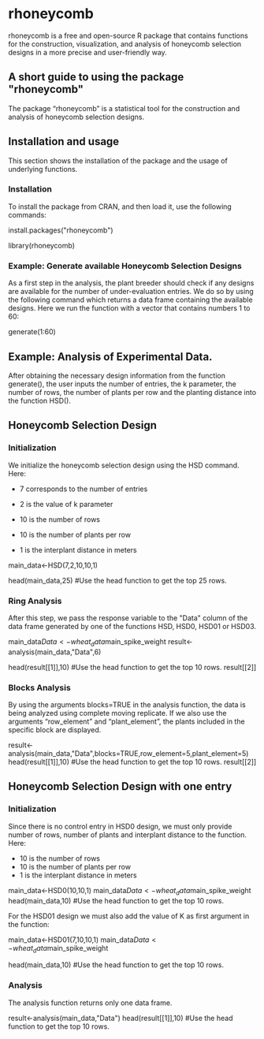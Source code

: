 # rhoneycomb
rhoneycomb is a free and open-source R package that contains functions for the construction, visualization, and analysis of honeycomb selection designs in a more precise and user-friendly way.



## A short guide to using the package "rhoneycomb"

The package “rhoneycomb” is a  statistical 
tool for the construction and analysis of honeycomb selection designs.

## Installation and usage 
This section shows the installation of the package and the usage of underlying 
functions.  

### Installation
To install the package from CRAN, and then load it, use the following commands:


install.packages("rhoneycomb")

library(rhoneycomb)

### Example: Generate available Honeycomb Selection Designs
As a first step in the analysis, the plant breeder should check if any designs
are available for the number of under-evaluation entries. We do so by using the following 
command which returns a data frame containing the available designs. 
Here we run the function with a vector that contains numbers 1 to 60:


generate(1:60)



## Example: Analysis of Experimental Data.
After obtaining the necessary design information from the function generate(), the user inputs the number of entries, the k parameter, the
number of rows, the number of plants per row and the planting distance into
the function HSD(). 
 


## Honeycomb Selection Design 

### Initialization 

We initialize the honeycomb selection design using the HSD command. Here:

* 7 corresponds to the number of entries

* 2 is the value of k parameter
 
* 10 is the number of rows

* 10 is the number of plants per row

* 1 is the interplant distance in meters 


main_data<-HSD(7,2,10,10,1)

head(main_data,25) #Use the head function to get the top 25 rows.


 
### Ring Analysis 
After this step, we pass the response variable to the "Data"   column of the data frame generated by one of the
functions HSD, HSD0, HSD01 or HSD03. 


main_data$Data<-wheat_data$main_spike_weight
result<-analysis(main_data,"Data",6)

head(result[[1]],10) #Use the head function to get the top 10 rows.
result[[2]] 


### Blocks Analysis 
By using the arguments blocks=TRUE in the analysis function, the data is being 
analyzed using complete moving replicate. If we also use the arguments “row_element” 
and “plant_element”, the plants included in the specific block are displayed.


result<-analysis(main_data,"Data",blocks=TRUE,row_element=5,plant_element=5)
head(result[[1]],10) #Use the head function to get the top 10 rows.
result[[2]] 


## Honeycomb Selection Design with one entry

### Initialization 

Since there is no control entry in HSD0 design, we must only provide number of 
rows, number of plants and interplant distance to the function. Here:

* 10 is the number of rows
* 10 is the number of plants per row
* 1 is the interplant distance in meters 


main_data<-HSD0(10,10,1)
main_data$Data<-wheat_data$main_spike_weight
head(main_data,10) #Use the head function to get the top 10 rows.


For the HSD01 design we must also add the value of K as first argument in the 
function:


main_data<-HSD01(7,10,10,1)
main_data$Data<-wheat_data$main_spike_weight

head(main_data,10) #Use the head function to get the top 10 rows.

### Analysis
The analysis function returns only one data  frame.

result<-analysis(main_data,"Data")
head(result[[1]],10) #Use the head function to get the top 10 rows.

